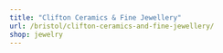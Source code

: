 ```yaml
---
title: "Clifton Ceramics & Fine Jewellery"
url: /bristol/clifton-ceramics-and-fine-jewellery/
shop: jewelry
---
```

